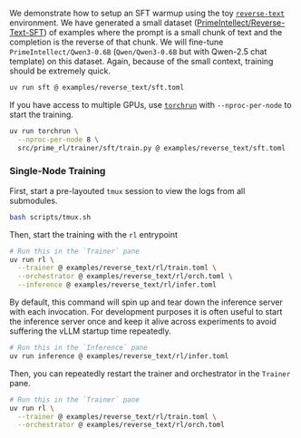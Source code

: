 We demonstrate how to setup an SFT warmup using the toy [`reverse-text`](https://app.primeintellect.ai/dashboard/environments/primeintellect/reverse-text) environment. We have generated a small dataset ([PrimeIntellect/Reverse-Text-SFT](https://huggingface.co/PrimeIntellect/Reverse-Text-SFT)) of examples where the prompt is a small chunk of text and the completion is the reverse of that chunk. We will fine-tune `PrimeIntellect/Qwen3-0.6B` (`Qwen/Qwen3-0.6B` but with Qwen-2.5 chat template) on this dataset. Again, because of the small context, training should be extremely quick.

```bash
uv run sft @ examples/reverse_text/sft.toml
```

If you have access to multiple GPUs, use [`torchrun`](https://docs.pytorch.org/docs/stable/elastic/run.html) with `--nproc-per-node` to start the training. 

```bash
uv run torchrun \
  --nproc-per-node 8 \
  src/prime_rl/trainer/sft/train.py @ examples/reverse_text/sft.toml
```

### Single-Node Training

First, start a pre-layouted `tmux` session to view the logs from all submodules.

```bash
bash scripts/tmux.sh
```

Then, start the training with the `rl` entrypoint 

```bash
# Run this in the `Trainer` pane
uv run rl \
  --trainer @ examples/reverse_text/rl/train.toml \
  --orchestrator @ examples/reverse_text/rl/orch.toml \
  --inference @ examples/reverse_text/rl/infer.toml
```

By default, this command will spin up and tear down the inference server with each invocation. For development purposes it is often useful to start the inference server once and keep it alive across experiments to avoid suffering the vLLM startup time repeatedly.

```bash
# Run this in the `Inference` pane
uv run inference @ examples/reverse_text/rl/infer.toml
```

Then, you can repeatedly restart the trainer and orchestrator in the `Trainer` pane.

```bash
# Run this in the `Trainer` pane
uv run rl \
  --trainer @ examples/reverse_text/rl/train.toml \
  --orchestrator @ examples/reverse_text/rl/orch.toml
```
